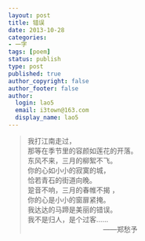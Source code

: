 ```yaml
---
layout: post
title: 错误
date: 2013-10-28
categories:
- 一字
tags: [poem]
status: publish
type: post
published: true
author_copyright: false
author_footer: false
author:
  login: lao5
  email: i3town@163.com
  display_name: lao5
---
```


>我打江南走过，  
那等在季节里的容颜如莲花的开落。  
东风不来，三月的柳絮不飞。  
你的心如小小的寂寞的城，  
恰若青石的街道向晚。  
跫音不响，三月的春帷不揭 ，  
你的心是小小的窗扉紧掩。   
我达达的马蹄是美丽的错误。  
我不是归人，是个过客……  
　　　　　　　　　　　——郑愁予